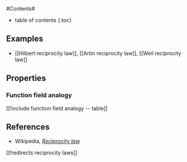 
#Contents#
* table of contents
{:toc}

## Examples

* [[Hilbert reciprocity law]], [[Artin reciprocity law]], [[Weil reciprocity law]]

## Properties

### Function field analogy

[[!include function field analogy -- table]]

## References

* Wikipedia, _[Reciprocity law](http://en.wikipedia.org/wiki/Reciprocity_law)_

[[!redirects reciprocity laws]]